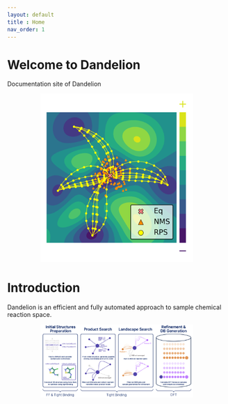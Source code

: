 ```yaml
---
layout: default
title : Home
nav_order: 1
---
```


# Welcome to Dandelion

Documentation site of Dandelion

<div style="text-align: center;">
  <img src="img/pes_scheme.png" alt="My Image" width="350"/>
</div>

# Introduction

Dandelion is an efficient and fully automated approach to sample chemical reaction space.

<div style="text-align: center;">
  <img src="img/overall_scheme.PNG" alt="My Image" width="350"/>
</div>
